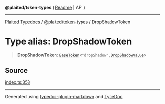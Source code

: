 **@plaited/token-types** ( [Readme](../README.md) \| API )

***

[Plaited Typedocs](../../../modules.md) / [@plaited/token-types](../modules.md) / DropShadowToken

# Type alias: DropShadowToken

> **DropShadowToken**: [`BaseToken`](BaseToken.md)\<`"dropShadow"`, [`DropShadowValue`](DropShadowValue.md)\>

## Source

[index.ts:358](https://github.com/plaited/plaited/blob/b151218/libs/token-types/src/index.ts#L358)

***

Generated using [typedoc-plugin-markdown](https://www.npmjs.com/package/typedoc-plugin-markdown) and [TypeDoc](https://typedoc.org/)
